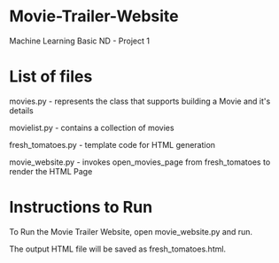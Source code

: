 # Movie-Trailer-Website
Machine Learning Basic ND - Project 1

# List of files
movies.py - represents the class that supports building a Movie and it's details

movielist.py - contains a collection of movies

fresh_tomatoes.py - template code for HTML generation

movie_website.py - invokes open_movies_page from fresh_tomatoes to render the HTML Page

# Instructions to Run
To Run the Movie Trailer Website, open movie_website.py and run.

The output HTML file will be saved as fresh_tomatoes.html.

